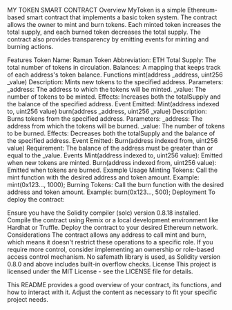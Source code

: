 MY TOKEN SMART CONTRACT
Overview
MyToken is a simple Ethereum-based smart contract that implements a basic token system. The contract allows the owner to mint and burn tokens. Each minted token increases the total supply, and each burned token decreases the total supply. The contract also provides transparency by emitting events for minting and burning actions.

Features
Token Name: Raman
Token Abbreviation: ETH
Total Supply: The total number of tokens in circulation.
Balances: A mapping that keeps track of each address's token balance.
Functions
mint(address _address, uint256 _value)
Description: Mints new tokens to the specified address.
Parameters:
_address: The address to which the tokens will be minted.
_value: The number of tokens to be minted.
Effects: Increases both the totalSupply and the balance of the specified address.
Event Emitted: Mint(address indexed to, uint256 value)
burn(address _address, uint256 _value)
Description: Burns tokens from the specified address.
Parameters:
_address: The address from which the tokens will be burned.
_value: The number of tokens to be burned.
Effects: Decreases both the totalSupply and the balance of the specified address.
Event Emitted: Burn(address indexed from, uint256 value)
Requirement: The balance of the address must be greater than or equal to the _value.
Events
Mint(address indexed to, uint256 value): Emitted when new tokens are minted.
Burn(address indexed from, uint256 value): Emitted when tokens are burned.
Example Usage
Minting Tokens:
Call the mint function with the desired address and token amount.
Example: mint(0x123..., 1000);
Burning Tokens:
Call the burn function with the desired address and token amount.
Example: burn(0x123..., 500);
Deployment
To deploy the contract:

Ensure you have the Solidity compiler (solc) version 0.8.18 installed.
Compile the contract using Remix or a local development environment like Hardhat or Truffle.
Deploy the contract to your desired Ethereum network.
Considerations
The contract allows any address to call mint and burn, which means it doesn't restrict these operations to a specific role. If you require more control, consider implementing an ownership or role-based access control mechanism.
No safemath library is used, as Solidity version 0.8.0 and above includes built-in overflow checks.
License
This project is licensed under the MIT License - see the LICENSE file for details.

This README provides a good overview of your contract, its functions, and how to interact with it. Adjust the content as necessary to fit your specific project needs.
